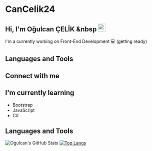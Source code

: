 # CanCelik24

## Hi, I'm Oğulcan ÇELİK  &nbsp <img src="https://media.giphy.com/media/hvRJCLFzcasrR4ia7z/giphy.gif" width="25px" height="25px">

I'm a currently working on Front-End Development 💻  (getting ready)

## Languages and Tools



## Connect with me

## I'm currently learning

- Bootstrap
- JavaScript
- C# 

## Languages and Tools



![Ogulcan's GitHub Stats](https://github-readme-stats.vercel.app/api?username=CanCelik24&theme=dark&show_icons=true) [![Top Langs](https://github-readme-stats.vercel.app/api/top-langs/?username=CanCelik24&layout=compact)](https://github.com/CanCelik24/github-readme-stats)

